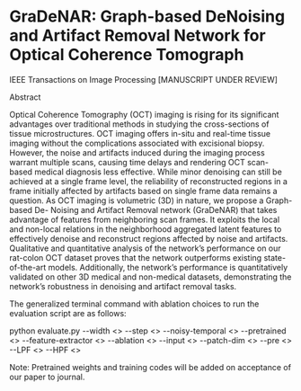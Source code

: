 # GraDeNAR: Graph-based DeNoising and Artifact Removal Network for Optical Coherence Tomograph
IEEE Transactions on Image Processing
[MANUSCRIPT UNDER REVIEW]

Abstract

Optical Coherence Tomography (OCT) imaging is rising for its significant advantages over traditional methods in studying the cross-sections of tissue microstructures. OCT imaging offers in-situ and real-time tissue imaging without the complications associated with excisional biopsy. However, the noise and artifacts induced during the imaging process warrant multiple scans, causing time delays and rendering OCT scan- based medical diagnosis less effective. While minor denoising can still be achieved at a single frame level, the reliability of reconstructed regions in a frame initially affected by artifacts based on single frame data remains a question. As OCT imaging is volumetric (3D) in nature, we propose a Graph-based De- Noising and Artifact Removal network (GraDeNAR) that takes advantage of features from neighboring scan frames. It exploits the local and non-local relations in the neighborhood aggregated latent features to effectively denoise and reconstruct regions affected by noise and artifacts. Qualitative and quantitative analysis of the network’s performance on our rat-colon OCT dataset proves that the network outperforms existing state- of-the-art models. Additionally, the network’s performance is quantitatively validated on other 3D medical and non-medical datasets, demonstrating the network’s robustness in denoising and artifact removal tasks.

The generalized terminal command with ablation choices to run the evaluation script are as follows:

python evaluate.py --width <> --step <> --noisy-temporal <> --pretrained <> --feature-extractor <> --ablation <> --input <> --patch-dim <> --pre <> --LPF <> --HPF <>

Note: Pretrained weights and training codes will be added on acceptance of our paper to journal.
